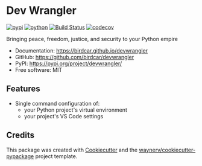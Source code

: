 # Dev Wrangler

[![pypi](https://img.shields.io/pypi/v/devwrangler.svg)](https://pypi.org/project/devwrangler/)
[![python](https://img.shields.io/pypi/pyversions/devwrangler.svg)](https://pypi.org/project/devwrangler/)
[![Build Status](https://github.com/birdcar/devwrangler/actions/workflows/dev.yml/badge.svg)](https://github.com/birdcar/devwrangler/actions/workflows/dev.yml)
[![codecov](https://codecov.io/gh/birdcar/devwrangler/branch/main/graphs/badge.svg)](https://codecov.io/github/birdcar/devwrangler)

Bringing peace, freedom, justice, and security to your Python empire

* Documentation: <https://birdcar.github.io/devwrangler>
* GitHub: <https://github.com/birdcar/devwrangler>
* PyPI: <https://pypi.org/project/devwrangler/>
* Free software: MIT

## Features

* Single command configuration of:
  * your Python project's virtual environment
  * your project's VS Code settings

## Credits

This package was created with [Cookiecutter](https://github.com/audreyr/cookiecutter) and the [waynerv/cookiecutter-pypackage](https://github.com/waynerv/cookiecutter-pypackage) project template.
